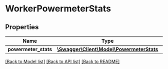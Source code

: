 # WorkerPowermeterStats

## Properties
Name | Type | Description | Notes
------------ | ------------- | ------------- | -------------
**powermeter_stats** | [**\Swagger\Client\Model\PowermeterStats**](PowermeterStats.md) |  | [optional] 

[[Back to Model list]](../README.md#documentation-for-models) [[Back to API list]](../README.md#documentation-for-api-endpoints) [[Back to README]](../README.md)


